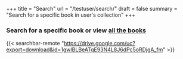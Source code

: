 
+++
title = "Search"
url = "/testuser/search/"
draft = false
summary = "Search for a specific book in user's collection"
+++

### Search for a specific book or view [all the books](/testuser/preview/)

{{< searchbar-remote "https://drive.google.com/uc?export=download&id=1gwIBLBeATqE93N4L8J6dPc5oRDjgA_fm" >}}


